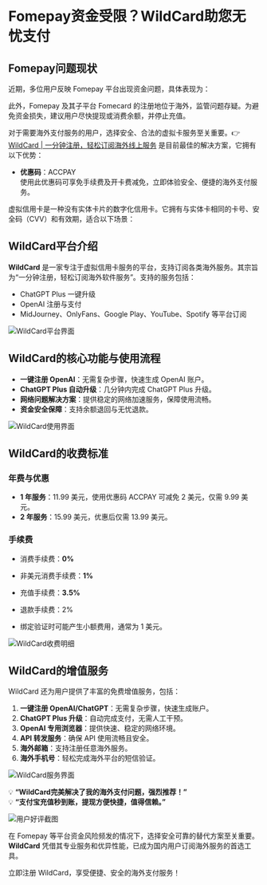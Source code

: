 # Fomepay资金受限？WildCard助您无忧支付

## Fomepay问题现状

近期，多位用户反映 Fomepay 平台出现资金问题，具体表现为：

此外，Fomepay 及其子平台 Fomecard 的注册地位于海外，监管问题存疑。为避免资金损失，建议用户尽快提现或消费余额，并停止充值。

对于需要海外支付服务的用户，选择安全、合法的虚拟卡服务至关重要。👉 [WildCard | 一分钟注册，轻松订阅海外线上服务](https://bbtdd.com/WildCard) 是目前最佳的解决方案，它拥有以下优势：

- **优惠码**：ACCPAY  
  使用此优惠码可享免手续费及开卡费减免，立即体验安全、便捷的海外支付服务。

虚拟信用卡是一种没有实体卡片的数字化信用卡。它拥有与实体卡相同的卡号、安全码（CVV）和有效期，适合以下场景：

## WildCard平台介绍

**WildCard** 是一家专注于虚拟信用卡服务的平台，支持订阅各类海外服务。其宗旨为“一分钟注册，轻松订阅海外软件服务”。支持的服务包括：

- ChatGPT Plus 一键升级  
- OpenAI 注册与支付  
- MidJourney、OnlyFans、Google Play、YouTube、Spotify 等平台订阅  

![WildCard平台界面](https://bbtdd.com/img/25191662124537.webp)

## WildCard的核心功能与使用流程

- **一键注册 OpenAI**：无需复杂步骤，快速生成 OpenAI 账户。  
- **ChatGPT Plus 自动升级**：几分钟内完成 ChatGPT Plus 升级。  
- **网络问题解决方案**：提供稳定的网络加速服务，保障使用流畅。  
- **资金安全保障**：支持余额退回与无忧退款。  

![WildCard使用界面](https://bbtdd.com/img/457725527941815.webp)

## WildCard的收费标准

### 年费与优惠

- **1 年服务**：11.99 美元，使用优惠码 ACCPAY 可减免 2 美元，仅需 9.99 美元。  
- **2 年服务**：15.99 美元，优惠后仅需 13.99 美元。  

### 手续费

- 消费手续费：**0%**  
- 非美元消费手续费：**1%**  
- 充值手续费：**3.5%**  

- 退款手续费：2%  
- 绑定验证时可能产生小额费用，通常为 1 美元。  

![WildCard收费明细](https://bbtdd.com/img/867996607.webp)

## WildCard的增值服务

WildCard 还为用户提供了丰富的免费增值服务，包括：

1. **一键注册 OpenAI/ChatGPT**：无需复杂步骤，快速生成账户。  
2. **ChatGPT Plus 升级**：自动完成支付，无需人工干预。  
3. **OpenAI 专用浏览器**：提供快速、稳定的网络环境。  
4. **API 转发服务**：确保 API 使用流畅且安全。  
5. **海外邮箱**：支持注册任意海外服务。  
6. **海外手机号**：轻松完成海外平台的短信验证。  

![WildCard服务界面](https://bbtdd.com/img/391560656614.webp)

💡 **“WildCard完美解决了我的海外支付问题，强烈推荐！”**  
💡 **“支付宝充值秒到账，提现方便快捷，值得信赖。”**

![用户好评截图](https://bbtdd.com/img/7140954433997.webp)

在 Fomepay 等平台资金风险频发的情况下，选择安全可靠的替代方案至关重要。**WildCard** 凭借其专业服务和优异性能，已成为国内用户订阅海外服务的首选工具。

立即注册 WildCard，享受便捷、安全的海外支付服务！